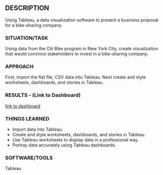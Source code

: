 ## DESCRIPTION
Using Tableau, a data visualization software to present a business proposal for a bike-sharing company. 

### SITUATION/TASK
 Using data from the Citi Bike program in New York City, create visualization that would convince stakeholders to invest in
 a bike-sharing company. 

### APPROACH
First, import the flat file, CSV data into Tableau. Next create and style worksheets, dashboards, and stories in Tableau.





### RESULTS - (Link to Dashboard)

[link to dashboard](https://public.tableau.com/profile/angela7922#!/vizhome/Bikesharing_Dashboard_Project/NYCBike-ShareProgram?publish=yes)

### THINGS LEARNED
* Import data into Tableau.
* Create and style worksheets, dashboards, and stories in Tableau.
* Use Tableau worksheets to display data in a professional way.
* Portray data accurately using Tableau dashboards.

### SOFTWARE/TOOLS
Tableau

